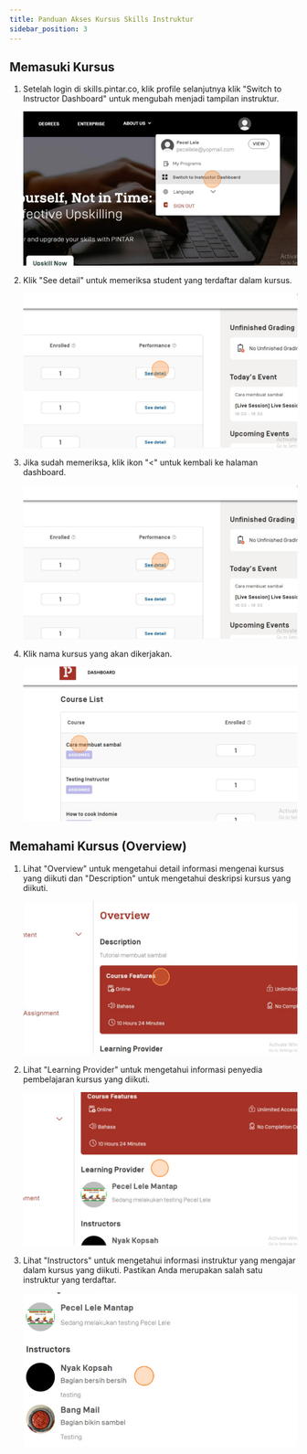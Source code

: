 ```yaml
---
title: Panduan Akses Kursus Skills Instruktur
sidebar_position: 3
---
```

## **Memasuki Kursus**

1. Setelah login di skills.pintar.co, klik profile selanjutnya klik "Switch to Instructor Dashboard" untuk mengubah menjadi tampilan instruktur.

   ![](/img/screenshot-43-.png)
2. Klik "See detail" untuk memeriksa student yang terdaftar dalam kursus.

   ![](/img/screenshot-44-.png)
3. Jika sudah memeriksa, klik ikon "<" untuk kembali ke halaman dashboard.

   ![](/img/screenshot-44-.png)
4. Klik nama kursus yang akan dikerjakan.

   ![](/img/screenshot-46-.png)



## **Memahami Kursus (Overview)**

1. Lihat "Overview" untuk mengetahui detail informasi mengenai kursus yang diikuti dan "Description" untuk mengetahui deskripsi kursus yang diikuti.

   ![](/img/screenshot-50-.png)
2. Lihat "Learning Provider" untuk mengetahui informasi penyedia pembelajaran kursus yang diikuti.

   ![](/img/screenshot-51-.png)
3. Lihat "Instructors" untuk mengetahui informasi instruktur yang mengajar dalam kursus yang diikuti. Pastikan Anda merupakan salah satu instruktur yang terdaftar.

   ![](/img/screenshot-52-.png)